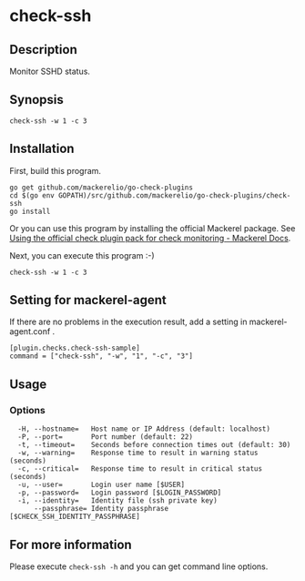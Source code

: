 # check-ssh

## Description

Monitor SSHD status.

## Synopsis
```
check-ssh -w 1 -c 3
```

## Installation

First, build this program.

```
go get github.com/mackerelio/go-check-plugins
cd $(go env GOPATH)/src/github.com/mackerelio/go-check-plugins/check-ssh
go install
```

Or you can use this program by installing the official Mackerel package. See [Using the official check plugin pack for check monitoring - Mackerel Docs](https://mackerel.io/docs/entry/howto/mackerel-check-plugins).


Next, you can execute this program :-)

```
check-ssh -w 1 -c 3
```


## Setting for mackerel-agent

If there are no problems in the execution result, add a setting in mackerel-agent.conf .

```
[plugin.checks.check-ssh-sample]
command = ["check-ssh", "-w", "1", "-c", "3"]
```

## Usage
### Options

```
  -H, --hostname=   Host name or IP Address (default: localhost)
  -P, --port=       Port number (default: 22)
  -t, --timeout=    Seconds before connection times out (default: 30)
  -w, --warning=    Response time to result in warning status (seconds)
  -c, --critical=   Response time to result in critical status (seconds)
  -u, --user=       Login user name [$USER]
  -p, --password=   Login password [$LOGIN_PASSWORD]
  -i, --identity=   Identity file (ssh private key)
      --passphrase= Identity passphrase [$CHECK_SSH_IDENTITY_PASSPHRASE]
```

## For more information

Please execute `check-ssh -h` and you can get command line options.

